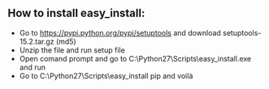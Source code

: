 ## How to install easy_install:
* Go to  https://pypi.python.org/pypi/setuptools and download setuptools-15.2.tar.gz (md5) 
* Unzip the file and run setup file 
* Open comand prompt and go to C:\Python27\Scripts\easy_install.exe  and run
* Go to   C:\Python27\Scripts\easy_install pip and voilà


